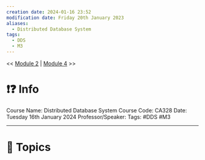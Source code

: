 ```yaml
---
creation date: 2024-01-16 23:52
modification date: Friday 20th January 2023
aliases:
  - Distributed Database System
tags:
  - DDS
  - M3
---
```


<< [Module 2](Sem_6/Distributed_Database_System/Notes/Module_2.md)  | [Module 4](Sem_6/Distributed_Database_System/Notes/Module_4.md) >>

# ❗❓ Info
Course Name: Distributed Database System
Course Code: CA328
Date: Tuesday 16th January 2024
Professor/Speaker: 
Tags: #DDS #M3 

---
# 📃 Topics